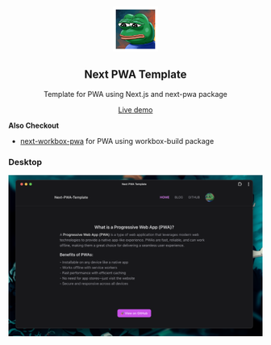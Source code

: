 <p align="center">
	<img alt="Rice Bowl" src="public/images/icon-512.png" width="90">
	<h2 align="center">Next PWA Template</h2>
</p>

<p align="center">Template for PWA using Next.js and next-pwa package</p>

<p align="center">
	<a href="https://maniadav.github.io/next-pwa-template">Live demo</a>
</p>

**Also Checkout**

- [next-workbox-pwa](https://github.com/maniadav/next-workbox-pwa) for PWA using workbox-build package

### Desktop

<img width="1728" alt="Rice Bowl PWA on macOS in dark mode" src="public/images/desktop.png">
